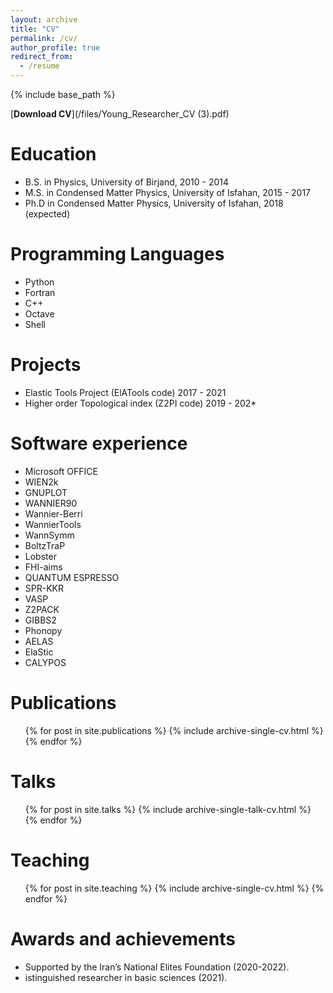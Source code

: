 ```yaml
---
layout: archive
title: "CV"
permalink: /cv/
author_profile: true
redirect_from:
  - /resume
---
```


{% include base_path %}

[**Download CV**](/files/Young_Researcher_CV (3).pdf)

Education
======
* B.S. in Physics, University of Birjand, 2010 - 2014
* M.S. in Condensed Matter Physics, University of Isfahan, 2015 - 2017
* Ph.D in Condensed Matter Physics, University of Isfahan, 2018 (expected)

Programming Languages
======
* Python
* Fortran
* C++
* Octave
* Shell

Projects
========
* Elastic Tools Project (ElATools code) 2017 - 2021
* Higher order Topological index (Z2PI code) 2019 - 202*

Software experience
======
* Microsoft OFFICE
* WIEN2k
* GNUPLOT
* WANNIER90
* Wannier-Berri
* WannierTools
* WannSymm
* BoltzTraP
* Lobster
* FHI-aims
* QUANTUM ESPRESSO
* SPR-KKR
* VASP
* Z2PACK
* GIBBS2
* Phonopy
* AELAS
* ElaStic
* CALYPOS

Publications
======
  <ul>{% for post in site.publications %}
    {% include archive-single-cv.html %}
  {% endfor %}</ul>
  
Talks
======
  <ul>{% for post in site.talks %}
    {% include archive-single-talk-cv.html %}
  {% endfor %}</ul>
  
Teaching
======
  <ul>{% for post in site.teaching %}
    {% include archive-single-cv.html %}
  {% endfor %}</ul>
  
Awards and achievements
======================
* Supported by the Iran’s National Elites Foundation (2020-2022).
* istinguished researcher in basic sciences (2021).
